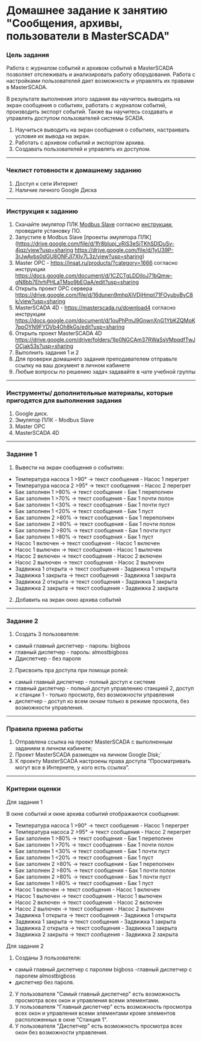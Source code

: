 # Домашнее задание к занятию "Сообщения, архивы, пользователи в MasterSCADA"

### Цель задания

Работа с журналом событий и архивом событий в MasterSCADA позволяет отслеживать и анализировать работу оборудования. Работа с настройками пользователей дает возможность и управлять их правами в MasterSCADA.

В результате выполнения этого задания вы научитесь выводить на экран сообщения о событиях, работать с журналом событий, производить экспорт событий. Также вы научитесь создавать и управлять доступом пользователей системы SCADA. 

1. Научиться выводить на экран сообщения о событиях, настраивать условия их вывода на экран.
2. Работать с архивом событий и экспортом архива.
3. Создавать пользователей и управлять их доступом.

------

### Чеклист готовности к домашнему заданию

1. Доступ к сети Интернет
2. Наличие личного Google Диска

------

### Инструкция к заданию

1. Скачайте эмулятор ПЛК [Modbus Slave](https://www.modbustools.com/download.html) согласно [инструкции](https://docs.google.com/document/d/1Ev3rud-4SiXoUY6EUMWyhdeewMtvBtPHBgpbK_1V1qQ/edit?usp=sharing), проведите установку ПО.
2. Запустите в Modbus Slave [проекты эмулятора ПЛК](https://drive.google.com/file/d/1fr8bIupj_vRiS3eSjTKhSDlDuSv-4jqz/view?usp=sharing https://drive.google.com/file/d/1yU39P-3rJwAvbs0dGU8ONFJI7XIv7L3z/view?usp=sharing)
3. Master OPC - https://insat.ru/products/?category=1666 согласно инструкции https://docs.google.com/document/d/1CZCTgLDDiIoJ71bQmw-qN8bb7EhrhPHLaTMso9bEOaA/edit?usp=sharing
4. Открыть проект OPC сервера  https://drive.google.com/file/d/16dunen9mhpXiVDjHmpt71FOyubvByC8k/view?usp=sharing
5. MasterSCADA 4D - https://masterscada.ru/download4 согласно инструкции https://docs.google.com/document/d/1ouPhPmJ9GnwnXnG1YbKZQMoK7ppOYN9FYDVb4Oh8kGs/edit?usp=sharing
6. Открыть проект MasterSCADA 4D  https://drive.google.com/drive/folders/1Ip0NGCAm37RWaSsVMpqdfTwJOCjak53s?usp=sharing
7. Выполнить задания 1 и 2
8. Для проверки домашнего задания преподавателем отправьте ссылку на ваш документ в личном кабинете
9. Любые вопросы по решению задач задавайте в чате учебной группы

------

### Инструменты/ дополнительные материалы, которые пригодятся для выполнения задания

1. Google диск.
2. Эмулятор ПЛК - Modbus Slave
3. Master OPC
4. MasterSCADA 4D
------

### Задание 1

1. Вывести на экран сообщения о событиях:
- Температура насоса 1 >90° → текст сообщения - Насос 1 перегрет
- Температура насоса 2 >95° → текст сообщения - Насос 2 перегрет
- Бак заполнен 1 >80% → текст сообщения - Бак 1 переполнен
- Бак заполнен 1 >70% → текст сообщения - Бак 1 почти полон
- Бак заполнен 1 <30% → текст сообщения - Бак 1 почти пуст
- Бак заполнен 1 <20% → текст сообщения - Бак 1 пуст
- Бак заполнен 2 >80% → текст сообщения - Бак 1 переполнен
- Бак заполнен 2 >80% → текст сообщения - Бак 1 почти полон
- Бак заполнен 2 >80% → текст сообщения - Бак 1 почти пуст
- Бак заполнен 1 >80% → текст сообщения - Бак 1 пуст
- Насос 1 включен → текст сообщения - Насос 1 включен
- Насос 1 вылючен → текст сообщения - Насос 1 вылючен
- Насос 2 включен → текст сообщения - Насос 2 включен
- Насос 2 вылючен → текст сообщения - Насос 2 вылючен
- Задвижка 1 открыта → текст сообщения - Задвижка 1 открыта
- Задвижка 1 закрыта → текст сообщения - Задвижка 1 закрыта
- Задвижка 2 открыта → текст сообщения - Задвижка 1 закрыта
- Задвижка 2 закрыта → текст сообщения - Задвижка 2 закрыта
 
2. Добавить на экран окно архива событий

------

### Задание 2

1. Создать 3 пользователя:
- самый главный диспетчер - пароль: bigboss
- главный диспетчер - пароль: almostbigboss
- Ддиспетчер - без пароля
 
2. Присвоить пра доступа при помощи ролей:
- самый главный диспетчер - полный доступ к системе
- главный диспетчер - полный доступ управлению станцией 2, доступ к станции 1 - только просмотр, без возможности управления
- диспетчер - доступ ко всем окнам только в режиме просмота, без возможности управления.

------

### Правила приема работы

1. Отправлена ссылка на проект MasterSCADA с выполненным заданием в личном кабинете;
2. Проект MasterSCADA размещен на личном Google Disk;`
3. К проекту MasterSCADA настроены права доступа “Просматривать могут все в Интернете, у кого есть ссылка”.

------

### Критерии оценки

Для задания 1
  
В окне событий и окне архива событий отображаются сообщения:

- Температура насоса 1 >90° → текст сообщения - Насос 1 перегрет
- Температура насоса 2 >95° → текст сообщения - Насос 2 перегрет
- Бак заполнен 1 >80% → текст сообщения - Бак 1 переполнен
- Бак заполнен 1 >70% → текст сообщения - Бак 1 почти полон
- Бак заполнен 1 <30% → текст сообщения - Бак 1 почти пуст
- Бак заполнен 1 <20% → текст сообщения - Бак 1 пуст
- Бак заполнен 2 >80% → текст сообщения - Бак 1 переполнен
- Бак заполнен 2 >80% → текст сообщения - Бак 1 почти полон
- Бак заполнен 2 >80% → текст сообщения - Бак 1 почти пуст
- Бак заполнен 1 >80% → текст сообщения - Бак 1 пуст
- Насос 1 включен → текст сообщения - Насос 1 включен
- Насос 1 вылючен → текст сообщения - Насос 1 вылючен
- Насос 2 включен → текст сообщения - Насос 2 включен
- Насос 2 вылючен → текст сообщения - Насос 2 вылючен
- Задвижка 1 открыта → текст сообщения - Задвижка 1 открыта
- Задвижка 1 закрыта → текст сообщения - Задвижка 1 закрыта
- Задвижка 2 открыта → текст сообщения - Задвижка 1 закрыта
- Задвижка 2 закрыта → текст сообщения - Задвижка 2 закрыта

Для задания 2

1. Созданы 3 пользователя:

- самый главный диспетчер с паролем  bigboss
-главный диспетчер с паролем almostbigboss
- диспетчер без пароля.

2. У пользователя "Самый главный диспетчер" есть возможность просмотра всех окон и управления всеми элементами. 
3. У пользователя "Главный диспетчер" есть возможность просмотра всех окон и управления всеми элементами кроме элементов расположенных в окне "Станция 1".
3. У пользователя "Диспетчер" есть возможность просмотра всех окон без возможности управления.
